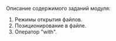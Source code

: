 Описание содержимого заданий модуля:
1. Режимы открытия файлов.
2. Позиционирование в файле.
3. Оператор "with".
